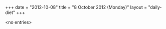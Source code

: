 +++
date = "2012-10-08"
title = "8 October 2012 (Monday)"
layout = "daily-diet"
+++


\<no entries\>
